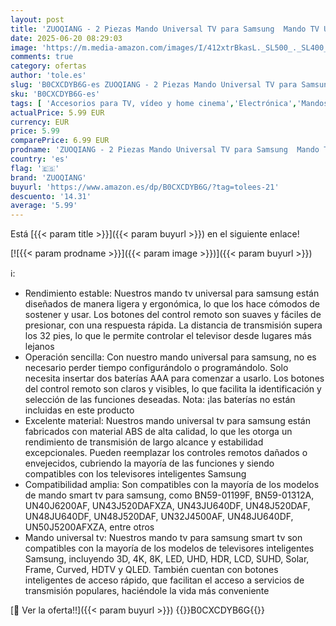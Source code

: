 ```yaml
---
layout: post
title: 'ZUOQIANG - 2 Piezas Mando Universal TV para Samsung  Mando TV Universal Compatible con Samsung Smart TV 3D 4K LCD LED QLED HDTV  Sin Pilas '
date: 2025-06-20 08:29:03
image: 'https://m.media-amazon.com/images/I/412xtrBkasL._SL500_._SL400_.jpg'
comments: true
category: ofertas
author: 'tole.es'
slug: 'B0CXCDYB6G-es ZUOQIANG - 2 Piezas Mando Universal TV para Samsung Mando...'
sku: 'B0CXCDYB6G-es'
tags: [ 'Accesorios para TV, vídeo y home cinema','Electrónica','Mandos a distancia','TV, vídeo y home cinema','smart','tv','zuoqiang','🇪🇸', ]
actualPrice: 5.99 EUR
currency: EUR
price: 5.99
comparePrice: 6.99 EUR
prodname: 'ZUOQIANG - 2 Piezas Mando Universal TV para Samsung  Mando TV Universal Compatible con Samsung Smart TV 3D 4K LCD LED QLED HDTV  Sin Pilas '
country: 'es'
flag: '🇪🇸'
brand: 'ZUOQIANG'
buyurl: 'https://www.amazon.es/dp/B0CXCDYB6G/?tag=tolees-21'
descuento: '14.31'
average: '5.99'
---
```


Está [{{< param title >}}]({{< param buyurl >}}) en el siguiente enlace!

[![{{< param prodname >}}]({{< param image >}})]({{< param buyurl >}})

ℹ️:

- Rendimiento estable: Nuestros mando tv universal para samsung están diseñados de manera ligera y ergonómica, lo que los hace cómodos de sostener y usar. Los botones del control remoto son suaves y fáciles de presionar, con una respuesta rápida. La distancia de transmisión supera los 32 pies, lo que le permite controlar el televisor desde lugares más lejanos
- Operación sencilla: Con nuestro mando universal para samsung, no es necesario perder tiempo configurándolo o programándolo. Solo necesita insertar dos baterías AAA para comenzar a usarlo. Los botones del control remoto son claros y visibles, lo que facilita la identificación y selección de las funciones deseadas. Nota: ¡las baterías no están incluidas en este producto
- Excelente material: Nuestros mando universal tv para samsung están fabricados con material ABS de alta calidad, lo que les otorga un rendimiento de transmisión de largo alcance y estabilidad excepcionales. Pueden reemplazar los controles remotos dañados o envejecidos, cubriendo la mayoría de las funciones y siendo compatibles con los televisores inteligentes Samsung
- Compatibilidad amplia: Son compatibles con la mayoría de los modelos de mando smart tv para samsung, como BN59-01199F, BN59-01312A, UN40J6200AF, UN43J520DAFXZA, UN43JU640DF, UN48J520DAF, UN48JU640DF, UN48J520DAF, UN32J4500AF, UN48JU640DF, UN50J5200AFXZA, entre otros
- Mando universal tv: Nuestros mando tv para samsung smart tv son compatibles con la mayoría de los modelos de televisores inteligentes Samsung, incluyendo 3D, 4K, 8K, LED, UHD, HDR, LCD, SUHD, Solar, Frame, Curved, HDTV y QLED. También cuentan con botones inteligentes de acceso rápido, que facilitan el acceso a servicios de transmisión populares, haciéndole la vida más conveniente

[🛒 Ver la oferta!!]({{< param buyurl >}})
{{<world>}}B0CXCDYB6G{{</world>}}
